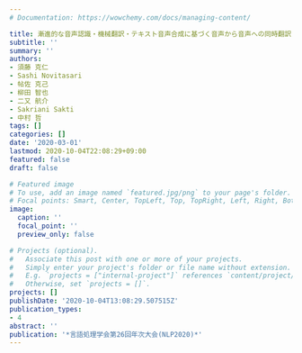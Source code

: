 ```yaml
---
# Documentation: https://wowchemy.com/docs/managing-content/

title: 漸進的な音声認識・機械翻訳・テキスト音声合成に基づく音声から音声への同時翻訳
subtitle: ''
summary: ''
authors:
- 須藤 克仁
- Sashi Novitasari
- 帖佐 克己
- 柳田 智也
- 二又 航介
- Sakriani Sakti
- 中村 哲
tags: []
categories: []
date: '2020-03-01'
lastmod: 2020-10-04T22:08:29+09:00
featured: false
draft: false

# Featured image
# To use, add an image named `featured.jpg/png` to your page's folder.
# Focal points: Smart, Center, TopLeft, Top, TopRight, Left, Right, BottomLeft, Bottom, BottomRight.
image:
  caption: ''
  focal_point: ''
  preview_only: false

# Projects (optional).
#   Associate this post with one or more of your projects.
#   Simply enter your project's folder or file name without extension.
#   E.g. `projects = ["internal-project"]` references `content/project/deep-learning/index.md`.
#   Otherwise, set `projects = []`.
projects: []
publishDate: '2020-10-04T13:08:29.507515Z'
publication_types:
- 4
abstract: ''
publication: '*言語処理学会第26回年次大会(NLP2020)*'
---
```

